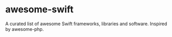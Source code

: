awesome-swift
=============

A curated list of awesome Swift frameworks, libraries and software. Inspired by awesome-php.
